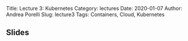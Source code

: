 Title: Lecture 3: Kubernetes
Category: lectures
Date: 2020-01-07
Author: Andrea Porelli
Slug: lecture3
Tags: Containers, Cloud, Kubernetes

## Slides
<!--
- [Lecture 3: Kubernetes | PDF]({attach}presentation/lecture3.pdf) 
- [Lecture 3: Kubernetes | PPTX]({attach}presentation/lecture3.pptx)
-->